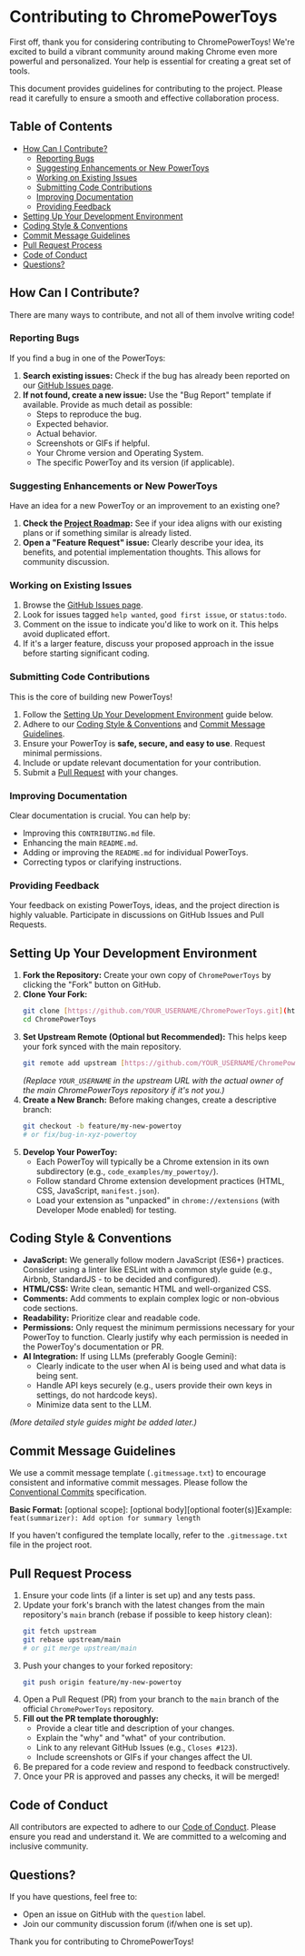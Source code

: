# Contributing to ChromePowerToys

First off, thank you for considering contributing to ChromePowerToys! We're excited to build a vibrant community around making Chrome even more powerful and personalized. Your help is essential for creating a great set of tools.

This document provides guidelines for contributing to the project. Please read it carefully to ensure a smooth and effective collaboration process.

## Table of Contents

* [How Can I Contribute?](#how-can-i-contribute)
    * [Reporting Bugs](#reporting-bugs)
    * [Suggesting Enhancements or New PowerToys](#suggesting-enhancements-or-new-powertoys)
    * [Working on Existing Issues](#working-on-existing-issues)
    * [Submitting Code Contributions](#submitting-code-contributions)
    * [Improving Documentation](#improving-documentation)
    * [Providing Feedback](#providing-feedback)
* [Setting Up Your Development Environment](#setting-up-your-development-environment)
* [Coding Style & Conventions](#coding-style--conventions)
* [Commit Message Guidelines](#commit-message-guidelines)
* [Pull Request Process](#pull-request-process)
* [Code of Conduct](#code-of-conduct)
* [Questions?](#questions)

## How Can I Contribute?

There are many ways to contribute, and not all of them involve writing code!

### Reporting Bugs
If you find a bug in one of the PowerToys:
1.  **Search existing issues:** Check if the bug has already been reported on our [GitHub Issues page](https://github.com/YOUR_USERNAME/ChromePowerToys/issues).
2.  **If not found, create a new issue:** Use the "Bug Report" template if available. Provide as much detail as possible:
    * Steps to reproduce the bug.
    * Expected behavior.
    * Actual behavior.
    * Screenshots or GIFs if helpful.
    * Your Chrome version and Operating System.
    * The specific PowerToy and its version (if applicable).

### Suggesting Enhancements or New PowerToys
Have an idea for a new PowerToy or an improvement to an existing one?
1.  **Check the [Project Roadmap](PROJECT_ROADMAP.md):** See if your idea aligns with our existing plans or if something similar is already listed.
2.  **Open a "Feature Request" issue:** Clearly describe your idea, its benefits, and potential implementation thoughts. This allows for community discussion.

### Working on Existing Issues
1.  Browse the [GitHub Issues page](https://github.com/YOUR_USERNAME/ChromePowerToys/issues).
2.  Look for issues tagged `help wanted`, `good first issue`, or `status:todo`.
3.  Comment on the issue to indicate you'd like to work on it. This helps avoid duplicated effort.
4.  If it's a larger feature, discuss your proposed approach in the issue before starting significant coding.

### Submitting Code Contributions
This is the core of building new PowerToys!
1.  Follow the [Setting Up Your Development Environment](#setting-up-your-development-environment) guide below.
2.  Adhere to our [Coding Style & Conventions](#coding-style--conventions) and [Commit Message Guidelines](#commit-message-guidelines).
3.  Ensure your PowerToy is **safe, secure, and easy to use**. Request minimal permissions.
4.  Include or update relevant documentation for your contribution.
5.  Submit a [Pull Request](#pull-request-process) with your changes.

### Improving Documentation
Clear documentation is crucial. You can help by:
* Improving this `CONTRIBUTING.md` file.
* Enhancing the main `README.md`.
* Adding or improving the `README.md` for individual PowerToys.
* Correcting typos or clarifying instructions.

### Providing Feedback
Your feedback on existing PowerToys, ideas, and the project direction is highly valuable. Participate in discussions on GitHub Issues and Pull Requests.

## Setting Up Your Development Environment

1.  **Fork the Repository:** Create your own copy of `ChromePowerToys` by clicking the "Fork" button on GitHub.
2.  **Clone Your Fork:**
    ```bash
    git clone [https://github.com/YOUR_USERNAME/ChromePowerToys.git](https://github.com/YOUR_USERNAME/ChromePowerToys.git)
    cd ChromePowerToys
    ```
3.  **Set Upstream Remote (Optional but Recommended):** This helps keep your fork synced with the main repository.
    ```bash
    git remote add upstream [https://github.com/YOUR_USERNAME/ChromePowerToys.git](https://github.com/YOUR_USERNAME/ChromePowerToys.git)
    ```
    *(Replace `YOUR_USERNAME` in the upstream URL with the actual owner of the main ChromePowerToys repository if it's not you.)*
4.  **Create a New Branch:** Before making changes, create a descriptive branch:
    ```bash
    git checkout -b feature/my-new-powertoy
    # or fix/bug-in-xyz-powertoy
    ```
5.  **Develop Your PowerToy:**
    * Each PowerToy will typically be a Chrome extension in its own subdirectory (e.g., `code_examples/my_powertoy/`).
    * Follow standard Chrome extension development practices (HTML, CSS, JavaScript, `manifest.json`).
    * Load your extension as "unpacked" in `chrome://extensions` (with Developer Mode enabled) for testing.

## Coding Style & Conventions

* **JavaScript:** We generally follow modern JavaScript (ES6+) practices. Consider using a linter like ESLint with a common style guide (e.g., Airbnb, StandardJS - to be decided and configured).
* **HTML/CSS:** Write clean, semantic HTML and well-organized CSS.
* **Comments:** Add comments to explain complex logic or non-obvious code sections.
* **Readability:** Prioritize clear and readable code.
* **Permissions:** Only request the minimum permissions necessary for your PowerToy to function. Clearly justify why each permission is needed in the PowerToy's documentation or PR.
* **AI Integration:** If using LLMs (preferably Google Gemini):
    * Clearly indicate to the user when AI is being used and what data is being sent.
    * Handle API keys securely (e.g., users provide their own keys in settings, do not hardcode keys).
    * Minimize data sent to the LLM.

*(More detailed style guides might be added later.)*

## Commit Message Guidelines

We use a commit message template (`.gitmessage.txt`) to encourage consistent and informative commit messages. Please follow the [Conventional Commits](https://www.conventionalcommits.org/) specification.

**Basic Format:**
[optional scope]: [optional body][optional footer(s)]Example: `feat(summarizer): Add option for summary length`

If you haven't configured the template locally, refer to the `.gitmessage.txt` file in the project root.

## Pull Request Process

1.  Ensure your code lints (if a linter is set up) and any tests pass.
2.  Update your fork's branch with the latest changes from the main repository's `main` branch (rebase if possible to keep history clean):
    ```bash
    git fetch upstream
    git rebase upstream/main
    # or git merge upstream/main
    ```
3.  Push your changes to your forked repository:
    ```bash
    git push origin feature/my-new-powertoy
    ```
4.  Open a Pull Request (PR) from your branch to the `main` branch of the official `ChromePowerToys` repository.
5.  **Fill out the PR template thoroughly:**
    * Provide a clear title and description of your changes.
    * Explain the "why" and "what" of your contribution.
    * Link to any relevant GitHub Issues (e.g., `Closes #123`).
    * Include screenshots or GIFs if your changes affect the UI.
6.  Be prepared for a code review and respond to feedback constructively.
7.  Once your PR is approved and passes any checks, it will be merged!

## Code of Conduct

All contributors are expected to adhere to our [Code of Conduct](CODE_OF_CONDUCT.md). Please ensure you read and understand it. We are committed to a welcoming and inclusive community.

## Questions?

If you have questions, feel free to:
* Open an issue on GitHub with the `question` label.
* Join our community discussion forum (if/when one is set up).

Thank you for contributing to ChromePowerToys!
